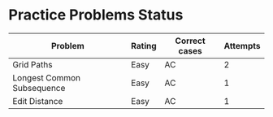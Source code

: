 # Practice Problems Status
Problem|Rating|Correct cases|Attempts
-|-|-|-
Grid Paths|Easy|AC|2
Longest Common Subsequence|Easy|AC|1
Edit Distance|Easy|AC|1